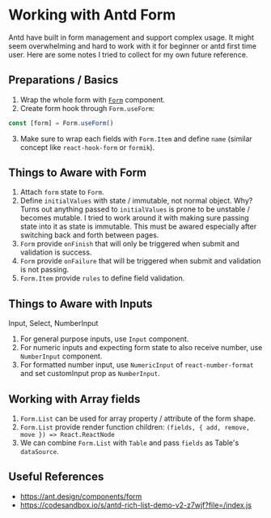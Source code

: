 # Working with Antd Form

Antd have built in form management and support complex usage. It might seem overwhelming and hard to work with it for beginner or antd first time user. Here are some notes I tried to collect for my own future reference.

## Preparations / Basics

1. Wrap the whole form with [`Form`](https://4x.ant.design/components/form/) component.
2. Create form hook through `Form.useForm`:

```js
const [form] = Form.useForm()
```

3. Make sure to wrap each fields with `Form.Item` and define `name` (similar concept like `react-hook-form` or `formik`).

## Things to Aware with Form

1. Attach `form` state to `Form`.
2. Define `initialValues` with state / immutable, not normal object.
   Why? Turns out anything passed to `initialValues` is prone to be unstable / becomes mutable. I tried to work around it with making sure passing state into it as state is immutable. This must be awared especially after switching back and forth between pages.
3. `Form` provide `onFinish` that will only be triggered when submit and validation is success.
4. `Form` provide `onFailure` that will be triggered when submit and validation is not passing.
5. `Form.Item` provide `rules` to define field validation.

## Things to Aware with Inputs

Input, Select, NumberInput

1. For general purpose inputs, use `Input` component.
2. For numeric inputs and expecting form state to also receive number, use `NumberInput` component.
3. For formatted number input, use `NumericInput` of `react-number-format` and set customInput prop as `NumberInput`.

## Working with Array fields

1. `Form.List` can be used for array property / attribute of the form shape.
2. `Form.List` provide render function children: `(fields, { add, remove, move }) => React.ReactNode`
3. We can combine `Form.List` with `Table` and pass `fields` as Table's `dataSource`.

## Useful References

- https://ant.design/components/form
- https://codesandbox.io/s/antd-rich-list-demo-v2-z7wjf?file=/index.js

